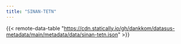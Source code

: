 ```yaml
---
title: "SINAN-TETN"
---
```


{{< remote-data-table "https://cdn.statically.io/gh/dankkom/datasus-metadata/main/metadata/data/sinan-tetn.json" >}}
